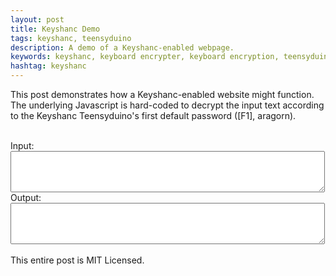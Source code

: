 ```yaml
---
layout: post
title: Keyshanc Demo
tags: keyshanc, teensyduino
description: A demo of a Keyshanc-enabled webpage.
keywords: keyshanc, keyboard encrypter, keyboard encryption, teensyduino
hashtag: keyshanc
---
```

This post demonstrates how a Keyshanc-enabled website might function. The underlying Javascript is hard-coded to decrypt the input text according to the Keyshanc Teensyduino's first default password \(\[F1\], aragorn\).<br />
<br />
<form action="" id="myForm" >
Input:<br />
<textarea rows="4" cols="60" name="inText" onKeyPress="convertString()"/></textarea><br />
Output:<br />
<textarea rows="4" cols="60" name="outText" /></textarea><br />
<br />
This entire post is MIT Licensed.

<script type="text/javascript" language="JavaScript">
//keyshanc based on aragorn
var keyshancF1 = [74, 61, 37, 73, 93, 64, 59, 97, 55, 79, 104, 100, 92, 78, 34, 105, 50, 102, 39, 72, 71, 35, 48, 119, 94, 117, 43, 86, 98, 90, 80, 107, 41, 54, 60, 81, 45, 32, 82, 91, 58, 116, 96, 118, 123, 69, 42, 38, 95, 76, 89, 51, 83, 67, 110, 124, 44, 112, 53, 103, 106, 114, 46, 101, 57, 109, 70, 121, 40, 120, 126, 36, 56, 85, 108, 47, 113, 68, 84, 125, 87, 111, 75, 122, 49, 115, 88, 99, 52, 77, 62, 65, 66, 63, 33];

function convertString() {
    s1 = new String(myForm.inText.value);

    var s2 = new String("");

    for (x = 0; x < s1.length; x++) {
        if (s1.charCodeAt(x) >= 32 && s1.charCodeAt(x) <= 126)
        {
            for (y = 0; y < 95; y++) {
                if (s1.charAt(x) == String.fromCharCode(keyshancF1[y]))
                {
                    s2 = s2.concat(String.fromCharCode(y+32));
                    break;
                }
            }
        }
        else
        {
            s2 = s2.concat(s1.charAt(x));
        }
    }

    myForm.outText.value = s2;
}

</script>
</form>
